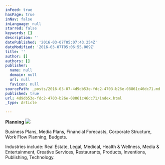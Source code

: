 ```yaml
---
inFeed: true
hasPage: true
inNav: false
inLanguage: null
starred: false
keywords: []
description: ''
datePublished: '2016-03-07T05:07:43.254Z'
dateModified: '2016-03-07T05:06:55.009Z'
title: ''
author: []
authors: []
publisher:
  name: null
  domain: null
  url: null
  favicon: null
sourcePath: _posts/2016-03-07-4d9db53e-fdc2-4703-b26e-08861c46dc71.md
published: true
url: 4d9db53e-fdc2-4703-b26e-08861c46dc71/index.html
_type: Article

---
```

**Planning**
![](https://the-grid-user-content.s3-us-west-2.amazonaws.com/0bbf3fc5-354d-4876-bad8-d34e47da7e72.png)

Business Plans, Media Plans, Financial Forecasts, Corporate Structure, Work Flow Planning, Budgets.

Industries include:   Real Estate, Legal, Medical, Health & Wellness, Media & Entertainment, Creative Services, Restaurants, Products, Inventions, Publishing, Technology.